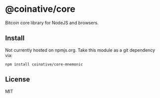 # @coinative/core

Bitcoin core library for NodeJS and browsers.

## Install

Not currently hosted on npmjs.org. Take this module as a git dependency via:

```
npm install coinative/core-mnemonic
```

## License

MIT
